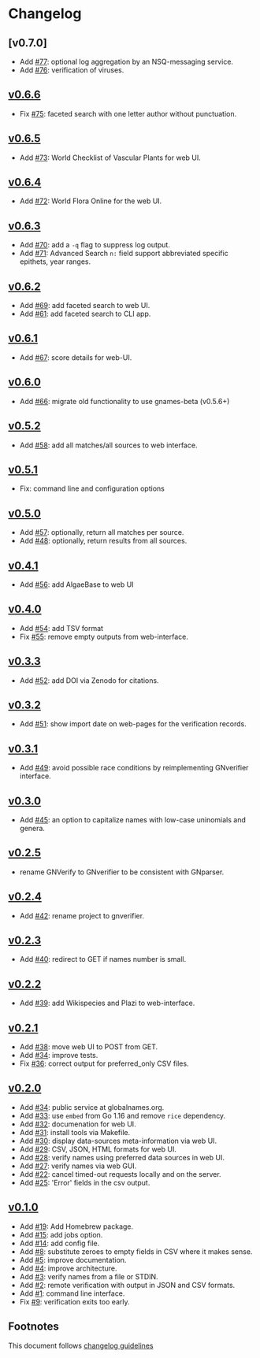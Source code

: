 # Changelog

## [v0.7.0]

- Add [#77]: optional log aggregation by an NSQ-messaging service.
- Add [#76]: verification of viruses.

## [v0.6.6]

- Fix [#75]: faceted search with one letter author without punctuation.

## [v0.6.5]

- Add [#73]: World Checklist of Vascular Plants for web UI.

## [v0.6.4]

- Add [#72]: World Flora Online for the web UI.

## [v0.6.3]

- Add [#70]: add a `-q` flag to suppress log output.
- Add [#71]: Advanced Search `n:` field support abbreviated specific epithets,
             year ranges.

## [v0.6.2]

- Add [#69]: add faceted search to web UI.
- Add [#61]: add faceted search to CLI app.

## [v0.6.1]

- Add [#67]: score details for web-UI.

## [v0.6.0]

- Add [#66]: migrate old functionality to use gnames-beta (v0.5.6+)

## [v0.5.2]

- Add [#58]: add all matches/all sources to web interface.

## [v0.5.1]

- Fix: command line and configuration options

## [v0.5.0]

- Add [#57]: optionally, return all matches per source.
- Add [#48]: optionally, return results from all sources.

## [v0.4.1]

- Add [#56]: add AlgaeBase to web UI

## [v0.4.0]

- Add [#54]: add TSV format
- Fix [#55]: remove empty outputs from web-interface.

## [v0.3.3]

- Add [#52]: add DOI via Zenodo for citations.

## [v0.3.2]

- Add [#51]: show import date on web-pages for the verification records.

## [v0.3.1]

- Add [#49]: avoid possible race conditions by reimplementing GNverifier
             interface.

## [v0.3.0]

- Add [#45]: an option to capitalize names with low-case uninomials and genera.

## [v0.2.5]

- rename GNVerify to GNverifier to be consistent with GNparser.

## [v0.2.4]

- Add [#42]: rename project to gnverifier.

## [v0.2.3]

- Add [#40]: redirect to GET if names number is small.

## [v0.2.2]

- Add [#39]: add Wikispecies and Plazi to web-interface.

## [v0.2.1]

- Add [#38]: move web UI to POST from GET.
- Add [#34]: improve tests.
- Fix [#36]: correct output for preferred_only CSV files.

## [v0.2.0]

- Add [#34]: public service at globalnames.org.
- Add [#33]: use `embed` from Go 1.16 and remove `rice` dependency.
- Add [#32]: documenation for web UI.
- Add [#31]: install tools via Makefile.
- Add [#30]: display data-sources meta-information via web UI.
- Add [#29]: CSV, JSON, HTML formats for web UI.
- Add [#28]: verify names using preferred data sources in web UI.
- Add [#27]: verify names via web GUI.
- Add [#22]: cancel timed-out requests locally and on the server.
- Add [#25]: 'Error' fields in the csv output.

## [v0.1.0]

- Add [#19]: Add Homebrew package.
- Add [#15]: add jobs option.
- Add [#14]: add config file.
- Add [#8]: substitute zeroes to empty fields in CSV where it makes sense.
- Add [#5]: improve documentation.
- Add [#4]: improve architecture.
- Add [#3]: verify names from a file or STDIN.
- Add [#2]: remote verification with output in JSON and CSV formats.
- Add [#1]: command line interface.
- Fix [#9]: verification exits too early.

## Footnotes

This document follows [changelog guidelines]

[v0.6.6]: https://github.com/gnames/gnverifier/compare/v0.6.5...v1.6.6
[v0.6.5]: https://github.com/gnames/gnverifier/compare/v0.6.4...v1.6.5
[v0.6.4]: https://github.com/gnames/gnverifier/compare/v0.6.3...v1.6.4
[v0.6.3]: https://github.com/gnames/gnverifier/compare/v0.6.2...v1.6.3
[v0.6.2]: https://github.com/gnames/gnverifier/compare/v0.6.1...v1.6.2
[v0.6.1]: https://github.com/gnames/gnverifier/compare/v0.6.0...v1.6.1
[v0.6.0]: https://github.com/gnames/gnverifier/compare/v0.5.2...v1.6.0
[v0.5.2]: https://github.com/gnames/gnverifier/compare/v0.5.1...v0.5.2
[v0.5.1]: https://github.com/gnames/gnverifier/compare/v0.5.0...v0.5.1
[v0.5.0]: https://github.com/gnames/gnverifier/compare/v0.4.1...v0.5.0
[v0.4.1]: https://github.com/gnames/gnverifier/compare/v0.4.0...v0.4.1
[v0.4.0]: https://github.com/gnames/gnverifier/compare/v0.3.3...v0.4.0
[v0.3.3]: https://github.com/gnames/gnverifier/compare/v0.3.2...v0.3.3
[v0.3.2]: https://github.com/gnames/gnverifier/compare/v0.3.1...v0.3.2
[v0.3.1]: https://github.com/gnames/gnverifier/compare/v0.3.0...v0.3.1
[v0.3.0]: https://github.com/gnames/gnverifier/compare/v0.2.5...v0.3.0
[v0.2.5]: https://github.com/gnames/gnverifier/compare/v0.2.4...v0.2.5
[v0.2.4]: https://github.com/gnames/gnverifier/compare/v0.2.3...v0.2.4
[v0.2.3]: https://github.com/gnames/gnverifier/compare/v0.2.2...v0.2.3
[v0.2.2]: https://github.com/gnames/gnverifier/compare/v0.2.1...v0.2.2
[v0.2.1]: https://github.com/gnames/gnverifier/compare/v0.2.0...v0.2.1
[v0.2.0]: https://github.com/gnames/gnverifier/compare/v0.1.0...v0.2.0
[v0.1.0]: https://github.com/gnames/gnverifier/tree/v0.1.0

[#80]: https://github.com/gnames/gnverifier/issues/80
[#79]: https://github.com/gnames/gnverifier/issues/79
[#78]: https://github.com/gnames/gnverifier/issues/78
[#77]: https://github.com/gnames/gnverifier/issues/77
[#76]: https://github.com/gnames/gnverifier/issues/76
[#75]: https://github.com/gnames/gnverifier/issues/75
[#74]: https://github.com/gnames/gnverifier/issues/74
[#73]: https://github.com/gnames/gnverifier/issues/73
[#72]: https://github.com/gnames/gnverifier/issues/72
[#71]: https://github.com/gnames/gnverifier/issues/71
[#70]: https://github.com/gnames/gnverifier/issues/70
[#69]: https://github.com/gnames/gnverifier/issues/69
[#68]: https://github.com/gnames/gnverifier/issues/68
[#67]: https://github.com/gnames/gnverifier/issues/67
[#66]: https://github.com/gnames/gnverifier/issues/66
[#65]: https://github.com/gnames/gnverifier/issues/65
[#64]: https://github.com/gnames/gnverifier/issues/64
[#63]: https://github.com/gnames/gnverifier/issues/63
[#62]: https://github.com/gnames/gnverifier/issues/62
[#61]: https://github.com/gnames/gnverifier/issues/61
[#60]: https://github.com/gnames/gnverifier/issues/60
[#59]: https://github.com/gnames/gnverifier/issues/59
[#58]: https://github.com/gnames/gnverifier/issues/58
[#57]: https://github.com/gnames/gnverifier/issues/57
[#56]: https://github.com/gnames/gnverifier/issues/56
[#55]: https://github.com/gnames/gnverifier/issues/55
[#54]: https://github.com/gnames/gnverifier/issues/54
[#53]: https://github.com/gnames/gnverifier/issues/53
[#52]: https://github.com/gnames/gnverifier/issues/52
[#51]: https://github.com/gnames/gnverifier/issues/51
[#50]: https://github.com/gnames/gnverifier/issues/50
[#49]: https://github.com/gnames/gnverifier/issues/49
[#48]: https://github.com/gnames/gnverifier/issues/48
[#47]: https://github.com/gnames/gnverifier/issues/47
[#46]: https://github.com/gnames/gnverifier/issues/46
[#45]: https://github.com/gnames/gnverifier/issues/45
[#44]: https://github.com/gnames/gnverifier/issues/44
[#43]: https://github.com/gnames/gnverifier/issues/43
[#42]: https://github.com/gnames/gnverifier/issues/42
[#41]: https://github.com/gnames/gnverifier/issues/41
[#40]: https://github.com/gnames/gnverifier/issues/40
[#39]: https://github.com/gnames/gnverifier/issues/39
[#38]: https://github.com/gnames/gnverifier/issues/38
[#37]: https://github.com/gnames/gnverifier/issues/37
[#36]: https://github.com/gnames/gnverifier/issues/36
[#35]: https://github.com/gnames/gnverifier/issues/35
[#34]: https://github.com/gnames/gnverifier/issues/34
[#33]: https://github.com/gnames/gnverifier/issues/33
[#32]: https://github.com/gnames/gnverifier/issues/32
[#31]: https://github.com/gnames/gnverifier/issues/31
[#30]: https://github.com/gnames/gnverifier/issues/30
[#29]: https://github.com/gnames/gnverifier/issues/29
[#28]: https://github.com/gnames/gnverifier/issues/28
[#27]: https://github.com/gnames/gnverifier/issues/27
[#26]: https://github.com/gnames/gnverifier/issues/26
[#25]: https://github.com/gnames/gnverifier/issues/25
[#24]: https://github.com/gnames/gnverifier/issues/24
[#23]: https://github.com/gnames/gnverifier/issues/23
[#22]: https://github.com/gnames/gnverifier/issues/22
[#21]: https://github.com/gnames/gnverifier/issues/21
[#20]: https://github.com/gnames/gnverifier/issues/20
[#19]: https://github.com/gnames/gnverifier/issues/19
[#18]: https://github.com/gnames/gnverifier/issues/18
[#17]: https://github.com/gnames/gnverifier/issues/17
[#16]: https://github.com/gnames/gnverifier/issues/16
[#15]: https://github.com/gnames/gnverifier/issues/15
[#14]: https://github.com/gnames/gnverifier/issues/14
[#13]: https://github.com/gnames/gnverifier/issues/13
[#12]: https://github.com/gnames/gnverifier/issues/12
[#11]: https://github.com/gnames/gnverifier/issues/11
[#10]: https://github.com/gnames/gnverifier/issues/10
[#9]: https://github.com/gnames/gnverifier/issues/9
[#8]: https://github.com/gnames/gnverifier/issues/8
[#7]: https://github.com/gnames/gnverifier/issues/7
[#6]: https://github.com/gnames/gnverifier/issues/6
[#5]: https://github.com/gnames/gnverifier/issues/5
[#4]: https://github.com/gnames/gnverifier/issues/4
[#3]: https://github.com/gnames/gnverifier/issues/3
[#2]: https://github.com/gnames/gnverifier/issues/2
[#1]: https://github.com/gnames/gnverifier/issues/1

[changelog guidelines]: https://github.com/olivierlacan/keep-a-changelog
